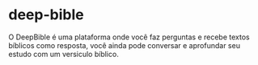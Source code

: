 # deep-bible
O DeepBible é uma plataforma onde você faz perguntas e recebe textos bíblicos como resposta, você ainda pode conversar e aprofundar seu estudo com um versiculo bíblico.
